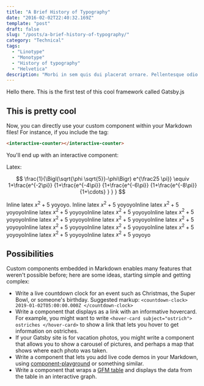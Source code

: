 ```yaml
---
title: "A Brief History of Typography"
date: "2016-02-02T22:40:32.169Z"
template: "post"
draft: false
slug: "/posts/a-brief-history-of-typography/"
category: "Technical"
tags:
  - "Linotype"
  - "Monotype"
  - "History of typography"
  - "Helvetica"
description: "Morbi in sem quis dui placerat ornare. Pellentesque odio nisi, euismod in, pharetra a, ultricies in, diam. Sed arcu. Cras consequat."
---
```


Hello there. This is the first test of this cool framework called Gatsby.js

## This is pretty cool

Now, you can directly use your custom component within your Markdown files! For instance, if you include the tag:

```html
<interactive-counter></interactive-counter>
```

You'll end up with an interactive component:

<counter></counter>
<sortablelayers> <sortablelayers />

Latex:

$$
\frac{1}{\Bigl(\sqrt{\phi \sqrt{5}}-\phi\Bigr) e^{\frac25 \pi}} \equiv 1+\frac{e^{-2\pi}} {1+\frac{e^{-4\pi}} {1+\frac{e^{-6\pi}} {1+\frac{e^{-8\pi}} {1+\cdots} } } }
$$

Inline latex $x^2 + 5$ yoyoyo. Inline latex $x^2 + 5$ yoyoyoInline latex $x^2 + 5$ yoyoyoInline latex $x^2 + 5$ yoyoyoInline latex $x^2 + 5$ yoyoyoInline latex $x^2 + 5$ yoyoyoInline latex $x^2 + 5$ yoyoyoInline latex $x^2 + 5$ yoyoyoInline latex $x^2 + 5$ yoyoyoInline latex $x^2 + 5$ yoyoyoInline latex $x^2 + 5$ yoyoyoInline latex $x^2 + 5$ yoyoyoInline latex $x^2 + 5$ yoyoyoInline latex $x^2 + 5$ yoyoyo

## Possibilities

Custom components embedded in Markdown enables many features that weren't possible before; here are some ideas, starting simple and getting complex:

- Write a live countdown clock for an event such as Christmas, the Super Bowl, or someone's birthday. Suggested markup: `<countdown-clock> 2019-01-02T05:00:00.000Z </countdown-clock>`
- Write a component that displays as a link with an informative hovercard. For example, you might want to write `<hover-card subject="ostrich"> ostriches </hover-card>` to show a link that lets you hover to get information on ostriches.
- If your Gatsby site is for vacation photos, you might write a component that allows you to show a carousel of pictures, and perhaps a map that shows where each photo was taken.
- Write a component that lets you add live code demos in your Markdown, using [component-playground](https://formidable.com/open-source/component-playground/) or something similar.
- Write a component that wraps a [GFM table](/hello-world-kitchen-sink/#tables) and displays the data from the table in an interactive graph.
